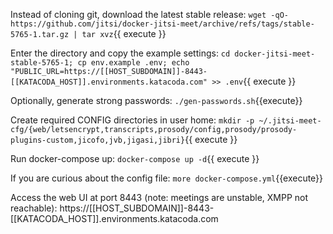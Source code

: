 Instead of cloning git, download the latest stable release:
`wget -qO- https://github.com/jitsi/docker-jitsi-meet/archive/refs/tags/stable-5765-1.tar.gz | tar xvz`{{ execute }}

Enter the directory and copy the example settings:
`cd docker-jitsi-meet-stable-5765-1; cp env.example .env; echo "PUBLIC_URL=https://[[HOST_SUBDOMAIN]]-8443-[[KATACODA_HOST]].environments.katacoda.com" >> .env`{{ execute }}

Optionally, generate strong passwords:
`./gen-passwords.sh`{{execute}}

Create required CONFIG directories in user home:
`mkdir -p ~/.jitsi-meet-cfg/{web/letsencrypt,transcripts,prosody/config,prosody/prosody-plugins-custom,jicofo,jvb,jigasi,jibri}`{{ execute }}

Run docker-compose up:
`docker-compose up -d`{{ execute }}

If you are curious about the config file: `more docker-compose.yml`{{execute}}

Access the web UI at port 8443 (note: meetings are unstable, XMPP not reachable):
https://[[HOST_SUBDOMAIN]]-8443-[[KATACODA_HOST]].environments.katacoda.com
